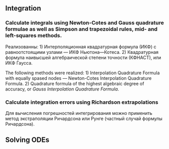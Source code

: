 ## Integration
### Calculate integrals using Newton-Cotes and Gauss quadrature formulae as well as Simpson and trapezoidal rules, mid- and left-squares methods.
Реализованны: 1) Интерполяционная квадратурная формула (ИКФ) с равноотстоящими узлами — ИКФ Ньютона—Котеса.
2) Квадратурная формула наивысшей алгебраической степени точности (КФНАСТ), или ИКФ Гаусса.

The following methods were realized: 1) Interpolation Quadrature Formula with equally spased nodes — Newton-Cotes Interpolation Quadrature Formula. 2) Quadrature formula of the highest algebraic degree of accuracy, or <i>Gauss Interpolation Quadrature Formula</i>.
### Calculate integration errors using Richardson extrapolations
Для вычисления погрешностей интегрирования можно применить метод экстраполяции Ричардсона или Рунге (частный случай формулы Ричардсона).

## Solving ODEs

